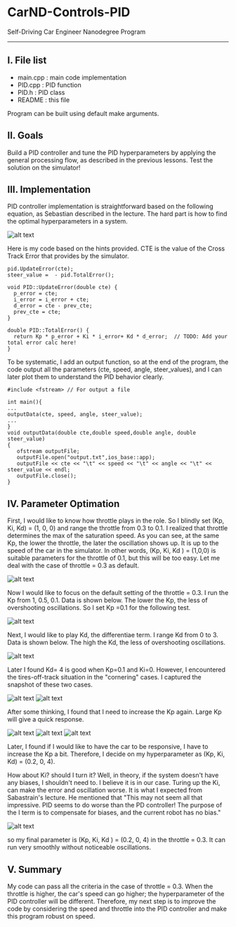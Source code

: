 # CarND-Controls-PID
Self-Driving Car Engineer Nanodegree Program

---

[//]: # (Image References)

[image1]: ./images/throttle_DOE.png "throttle DOE" 
[image10]: ./images/Kp_DOE0.png "Kp DOE0" 
[image2]: ./images/Kp_DOE.png "Kp DOE" 
[image3]: ./images/Kp_DOE2.png "Kp DOE CTE" 
[image4]: ./images/Kp_DOE3.png "Kp DOE steering angle" 
[image5]: ./images/Kd_DOE.png "Kd DOE" 
[image6]: ./images/Ki_DOE.png "Ki DOE" 
[image7]: ./images/cornering_1.png "example1"
[image8]: ./images/cornering_2.png "example2"
[image9]: ./images/PID_equation.png "equation"

I. File list
------------
- main.cpp        : main code implementation
- PID.cpp        : PID function
- PID.h        : PID class
- README            : this file

Program can be built using default make arguments.

II. Goals 
----------
Build a PID controller and tune the PID hyperparameters by applying the general processing flow, as described in the previous lessons. Test the solution on the simulator!

III. Implementation
----------
PID controller implementation is straightforward based on the following equation, as Sebastian described in the lecture. The hard part is how to find the optimal hyperparameters in a system.

![alt text][image9]

Here is my code based on the hints provided. CTE is the value of the Cross Track Error that provides by the simulator.

```
pid.UpdateError(cte);
steer_value =  - pid.TotalError(); 
```
```
void PID::UpdateError(double cte) {
  p_error = cte;
  i_error = i_error + cte;
  d_error = cte - prev_cte;
  prev_cte = cte;
}
```
```
double PID::TotalError() {
  return Kp * p_error + Ki * i_error+ Kd * d_error;  // TODO: Add your total error calc here!
}
```
To be systematic, I add an output function, so at the end of the program, the code output all the parameters (cte, speed, angle, steer_values), and I can later plot them to understand the PID behavior clearly. 

```
#include <fstream> // For output a file

int main(){
...
outputData(cte, speed, angle, steer_value);
...
}
void outputData(double cte,double speed,double angle, double steer_value)
{
   ofstream outputFile;
   outputFile.open("output.txt",ios_base::app);
   outputFile << cte << "\t" << speed << "\t" << angle << "\t" << steer_value << endl;
   outputFile.close();
}
```
IV. Parameter Optimation
----------

First, I would like to know how throttle plays in the role. So I blindly set (Kp, Ki, Kd) = (1, 0, 0) and range the throttle from 0.3 to 0.1. I realized that throttle determines the max of the saturation speed. As you can see, at the same Kp, the lower the throttle, the later the oscillation shows up. It is up to the speed of the car in the simulator.  In other words, (Kp, Ki, Kd ) = (1,0,0) is suitable parameters for the throttle of 0.1, but this will be too easy. Let me deal with the case of throttle = 0.3 as default. 

![alt text][image1]

Now I would like to focus on the default setting of the throttle = 0.3. I run the Kp from 1, 0.5, 0.1. Data is shown below. The lower the Kp, the less of overshooting oscillations. So I set Kp =0.1 for the following test. 

![alt text][image10]

Next, I would like to play Kd, the differentiae term. I range Kd from 0 to 3. Data is shown below. The high the Kd, the less of overshooting oscillations.

![alt text][image5]

Later I found Kd= 4 is good when Kp=0.1 and Ki=0. However, I encountered the tires-off-track situation in the "cornering" cases. I captured the snapshot of these two cases.  

![alt text][image7]
![alt text][image8]

After some thinking, I found that I need to increase the Kp again. Large Kp will give a quick response. 

![alt text][image2]
![alt text][image3]
![alt text][image4]

Later, I found if I would like to have the car to be responsive,  I have to increase the Kp a bit. Therefore, I decide on my hyperparameter as (Kp, Ki, Kd) = (0.2, 0, 4). 


How about Ki? should I turn it? Well, in theory, if the system doesn't have any biases, I shouldn't need to. I believe it is in our case. Turing up the Ki, can make the error and oscillation worse. It is what I expected from Sabastrain's lecture. He mentioned that "This may not seem all that impressive. PID seems to do worse than the PD controller! The purpose of the I term is to compensate for biases, and the current robot has no bias." 

![alt text][image6] 


so my final parameter is (Kp, Ki, Kd ) = (0.2, 0, 4) in the throttle = 0.3. It can run very smoothly without noticeable oscillations. 

V. Summary
----------
My code can pass all the criteria in the case of throttle = 0.3. When the throttle is higher, the car's speed can go higher; the hyperparameter of the PID controller will be different. Therefore, my next step is to improve the code by considering the speed and throttle into the PID controller and make this program robust on speed.  

